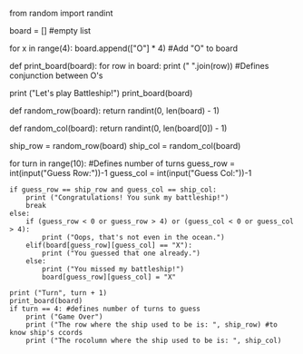  from random import randint

board = [] #empty list

for x in range(4):
    board.append(["O"] * 4) #Add "O" to board

def print_board(board):
    for row in board:
        print (" ".join(row)) #Defines conjunction between O's

print ("Let's play Battleship!")
print_board(board)

def random_row(board):
    return randint(0, len(board) - 1)

def random_col(board):
    return randint(0, len(board[0]) - 1)

ship_row = random_row(board)
ship_col = random_col(board)

for turn in range(10): #Defines number of turns
    guess_row = int(input("Guess Row:"))-1
    guess_col = int(input("Guess Col:"))-1

    if guess_row == ship_row and guess_col == ship_col:
        print ("Congratulations! You sunk my battleship!")
        break
    else:
        if (guess_row < 0 or guess_row > 4) or (guess_col < 0 or guess_col > 4):
            print ("Oops, that's not even in the ocean.")
        elif(board[guess_row][guess_col] == "X"):
            print ("You guessed that one already.")
        else: 
            print ("You missed my battleship!")
            board[guess_row][guess_col] = "X"
    
    print ("Turn", turn + 1)
    print_board(board)
    if turn == 4: #defines number of turns to guess
        print ("Game Over")
        print ("The row where the ship used to be is: ", ship_row) #to know ship's ccords
        print ("The rocolumn where the ship used to be is: ", ship_col)
